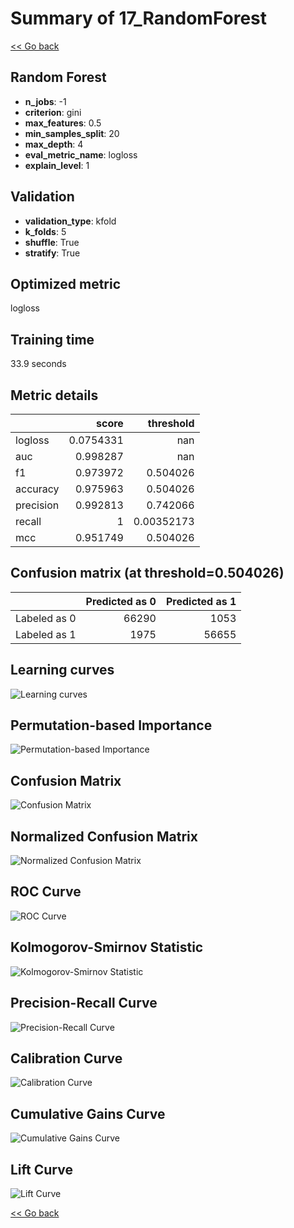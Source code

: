 # Summary of 17_RandomForest

[<< Go back](../README.md)


## Random Forest
- **n_jobs**: -1
- **criterion**: gini
- **max_features**: 0.5
- **min_samples_split**: 20
- **max_depth**: 4
- **eval_metric_name**: logloss
- **explain_level**: 1

## Validation
 - **validation_type**: kfold
 - **k_folds**: 5
 - **shuffle**: True
 - **stratify**: True

## Optimized metric
logloss

## Training time

33.9 seconds

## Metric details
|           |     score |    threshold |
|:----------|----------:|-------------:|
| logloss   | 0.0754331 | nan          |
| auc       | 0.998287  | nan          |
| f1        | 0.973972  |   0.504026   |
| accuracy  | 0.975963  |   0.504026   |
| precision | 0.992813  |   0.742066   |
| recall    | 1         |   0.00352173 |
| mcc       | 0.951749  |   0.504026   |


## Confusion matrix (at threshold=0.504026)
|              |   Predicted as 0 |   Predicted as 1 |
|:-------------|-----------------:|-----------------:|
| Labeled as 0 |            66290 |             1053 |
| Labeled as 1 |             1975 |            56655 |

## Learning curves
![Learning curves](learning_curves.png)

## Permutation-based Importance
![Permutation-based Importance](permutation_importance.png)
## Confusion Matrix

![Confusion Matrix](confusion_matrix.png)


## Normalized Confusion Matrix

![Normalized Confusion Matrix](confusion_matrix_normalized.png)


## ROC Curve

![ROC Curve](roc_curve.png)


## Kolmogorov-Smirnov Statistic

![Kolmogorov-Smirnov Statistic](ks_statistic.png)


## Precision-Recall Curve

![Precision-Recall Curve](precision_recall_curve.png)


## Calibration Curve

![Calibration Curve](calibration_curve_curve.png)


## Cumulative Gains Curve

![Cumulative Gains Curve](cumulative_gains_curve.png)


## Lift Curve

![Lift Curve](lift_curve.png)



[<< Go back](../README.md)
